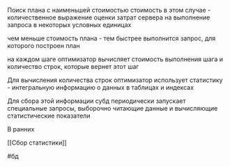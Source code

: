 Поиск плана с наименьшей стоимостью
стоимость в этом случае - количественное выражение оценки затрат сервера на выполнение запроса в некоторых условных единицах

чем меньше стоимость плана - тем быстрее выполнится запрос, для которого построен план

на каждом шаге оптимизатор вычисляет стоимость выполнения шага и количество строк, которые вернет этот шаг

Для вычисления количества строк оптимизатор использует статистику - интегральную информацию о данных в таблицах и индексах

Для сбора этой информации субд периодически запускает специальные запросы, выборочно читающие данные и вычисляющие статистические показатели

В ранних 

[[Сбор статистики]]

#бд 